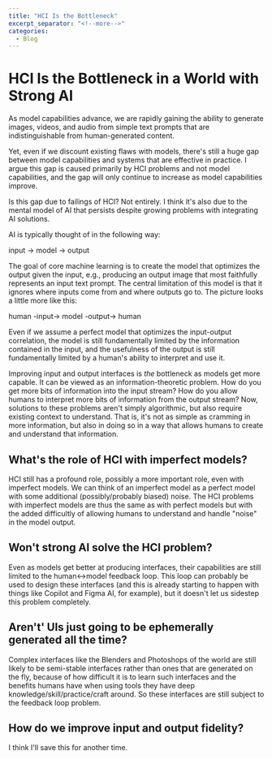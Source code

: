 ```yaml
---
title: "HCI Is the Bottleneck"
excerpt_separator: "<!--more-->"
categories:
  - Blog
---
```


# HCI Is the Bottleneck in a World with Strong AI

As model capabilities advance, we are rapidly gaining the ability to generate images, videos, and
audio from simple text prompts that are indistinguishable from human-generated content.

Yet, even if we discount existing flaws with models, there's still a huge gap between model
capabilities and systems that are effective in practice. I argue this gap is caused primarily by HCI
problems and not model capabilities, and the gap will only continue to increase as model
capabilities improve.

Is this gap due to failings of HCI? Not entirely. I think it's also due to the mental model of AI
that persists despite growing problems with integrating AI solutions.

AI is typically thought of in the following way:

input -> model -> output

The goal of core machine learning is to create the model that optimizes the output given the input,
e.g., producing an output image that most faithfully represents an input text prompt. The central
limitation of this model is that it ignores where inputs come from and where outputs go to. The
picture looks a little more like this:

human -input-> model -output-> human

Even if we assume a perfect model that optimizes the input-output correlation, the model is still
fundamentally limited by the information contained in the input, and the usefulness of the output is
still fundamentally limited by a human's ability to interpret and use it.

Improving input and output interfaces is _the_ bottleneck as models get more capable. It can be
viewed as an information-theoretic problem. How do you get more bits of information into the input
stream? How do you allow humans to interpret more bits of information from the output stream? Now,
solutions to these problems aren't simply algorithmic, but also require existing context to
understand. That is, it's not as simple as cramming in more information, but also in doing so in a
way that allows humans to create and understand that information.

## What's the role of HCI with imperfect models?

HCI still has a profound role, possibly a more important role, even with imperfect models. We can think of an imperfect model as a
perfect model with some additional (possibly/probably biased) noise. The HCI problems with imperfect
models are thus the same as with perfect models but with the added difficultly of allowing humans to
understand and handle "noise" in the model output.

## Won't strong AI solve the HCI problem?

Even as models get better at producing interfaces, their capabilities are still limited to the
human<->model feedback loop. This loop can probably be used to design these interfaces (and this is
already starting to happen with things like Copilot and Figma AI, for example), but it doesn't let
us sidestep this problem completely.

## Aren't' UIs just going to be ephemerally generated all the time?

Complex interfaces like the Blenders and Photoshops of the world are still likely to be
semi-stable interfaces rather than ones that are generated on the fly, because of how difficult it
is to learn such interfaces and the benefits humans have when using tools they have deep
knowledge/skill/practice/craft around. So these interfaces are still subject to the feedback loop
problem.

## How do we improve input and output fidelity?

I think I'll save this for another time.
